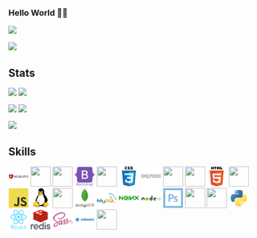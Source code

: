 ### Hello World 👨‍💻
<img src="https://github-profile-summary-cards.vercel.app/api/cards/profile-details?username=JordenLCH&theme=github_dark"/>
<p>
    <img src="https://github-readme-stats.vercel.app/api/wakatime?username=@JordenLCH&layout=compact&langs_count=8"/>
</p>


## Stats
<p>
    <img src='https://wakatime.com/badge/user/cff6c816-4061-49f1-a0b6-669f3ab74a66.svg'/>
    <img src='https://gpvc.arturio.dev/JordenLCH'/>
</p>

<p>
    <img height='200px' src='https://github-readme-stats.vercel.app/api/top-langs/?username=jordenlch&theme=github_dark&hide_border=true' />
    <img height='200px' src='http://github-readme-streak-stats.herokuapp.com?user=JordenLCH&theme=github-dark&hide_border=true&date_format=j%20M%5B%20Y%5D' />
</p>
<img src="https://activity-graph.herokuapp.com/graph?username=JordenLCH&custom_title=JordenLCH's%20Contribution%20Graph&point=39D253&line=39D253&bg_color=0d1117&color=fefefe&hide_border=true" />

## Skills
<p>
    <img width='40px' height='40px' src='https://raw.githubusercontent.com/devicons/devicon/master/icons/angularjs/angularjs-original-wordmark.svg'>
    <img width='40px' height='40px' src='https://www.vectorlogo.zone/logos/babeljs/babeljs-icon.svg'>
    <img width='40px' height='40px' src='https://www.vectorlogo.zone/logos/gnu_bash/gnu_bash-icon.svg'>
    <img width='40px' height='40px' src='https://raw.githubusercontent.com/devicons/devicon/master/icons/bootstrap/bootstrap-plain-wordmark.svg'>
    <img width='40px' height='40px' src='https://www.chartjs.org/media/logo-title.svg'>
    <img width='40px' height='40px' src='https://raw.githubusercontent.com/devicons/devicon/master/icons/css3/css3-original-wordmark.svg'>
    <img width='40px' height='40px' src='https://raw.githubusercontent.com/devicons/devicon/master/icons/express/express-original-wordmark.svg'>
    <img width='40px' height='40px' src='https://www.vectorlogo.zone/logos/figma/figma-icon.svg'>
    <img width='40px' height='40px' src='https://www.vectorlogo.zone/logos/git-scm/git-scm-icon.svg'>
    <img width='40px' height='40px' src='https://raw.githubusercontent.com/devicons/devicon/master/icons/html5/html5-original-wordmark.svg'>
    <img width='40px' height='40px' src='https://www.vectorlogo.zone/logos/adobe_illustrator/adobe_illustrator-icon.svg'>
    <img width='40px' height='40px' src='https://raw.githubusercontent.com/devicons/devicon/master/icons/javascript/javascript-original.svg'>
    <img width='40px' height='40px' src='https://raw.githubusercontent.com/devicons/devicon/master/icons/linux/linux-original.svg'>
    <img width='40px' height='40px' src='https://www.vectorlogo.zone/logos/mochajs/mochajs-icon.svg'>
    <img width='40px' height='40px' src='https://raw.githubusercontent.com/devicons/devicon/master/icons/mongodb/mongodb-original-wordmark.svg'>
    <img width='40px' height='40px' src='https://raw.githubusercontent.com/devicons/devicon/master/icons/mysql/mysql-original-wordmark.svg'>
    <img width='40px' height='40px' src='https://raw.githubusercontent.com/devicons/devicon/master/icons/nginx/nginx-original.svg'>
    <img width='40px' height='40px' src='https://raw.githubusercontent.com/devicons/devicon/master/icons/nodejs/nodejs-original-wordmark.svg'>
    <img width='40px' height='40px' src='https://raw.githubusercontent.com/devicons/devicon/master/icons/photoshop/photoshop-line.svg'>
    <img width='40px' height='40px' src='https://www.vectorlogo.zone/logos/getpostman/getpostman-icon.svg'>
    <img width='40px' height='40px' src='https://cdn.worldvectorlogo.com/logos/pug.svg'>
    <img width='40px' height='40px' src='https://raw.githubusercontent.com/devicons/devicon/master/icons/python/python-original.svg'>
    <img width='40px' height='40px' src='https://raw.githubusercontent.com/devicons/devicon/master/icons/react/react-original-wordmark.svg'>
    <img width='40px' height='40px' src='https://raw.githubusercontent.com/devicons/devicon/master/icons/redis/redis-original-wordmark.svg'>
    <img width='40px' height='40px' src='https://raw.githubusercontent.com/devicons/devicon/master/icons/sass/sass-original.svg'>
    <img width='40px' height='40px' src='https://raw.githubusercontent.com/devicons/devicon/d00d0969292a6569d45b06d3f350f463a0107b0d/icons/webpack/webpack-original-wordmark.svg'>
    <img width='40px' height='40px' src='https://cdn.worldvectorlogo.com/logos/adobe-xd.svg'>
</p>
